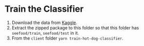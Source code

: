 # Train the Classifier
1. Download the data from [Kaggle](https://www.kaggle.com/dansbecker/hot-dog-not-hot-dog).
2. Extract the zipped package to this folder so that this folder has `seefood/train`, `seefood/test` in it.
3. From the `client` folder `yarn train-hot-dog-classifier`.
